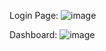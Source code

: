 Login Page:
![image](https://github.com/user-attachments/assets/4a1a3bbf-8851-4719-9e90-d26ecca5c20e)

Dashboard:
![image](https://github.com/user-attachments/assets/cc770283-dfb6-4a62-b3a4-8d93870c715b)

